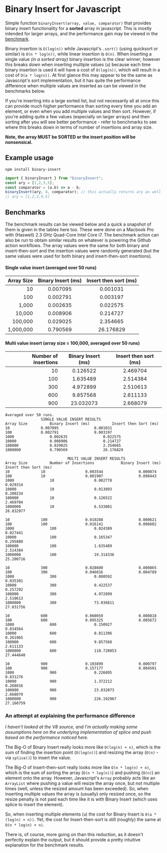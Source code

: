 # Binary Insert for Javascript
Simple function `binaryInsert(array, value, comparator)` that provides binary insert functionality for a **sorted**
array in javascript. This is mostly intended for larger arrays, and the performance gain may be viewed in the [benchmark](#benchmarks). 

Binary insertion is `O(log(n))` while Javascript's `.sort()` (using quicksort or similar) is `O(n * log(n))`, while linear insertion is `O(n)`.
When inserting a single value *(in a sorted array)* binary insertion is the clear winner; however this breaks down when 
inserting multiple values (`a`) because each time binary insertion is used it will have a cost of `O(log(n))`, which 
will result in a cost of `O(a * log(n))`. At first glance this may appear to be the same as Javascript's sort implementation, but 
it has quite the performance difference when multiple values are inserted as can be viewed in the benchmarks below.

If you're inserting into a large sorted list, but not necessarily all at once this can provide much higher performance 
than sorting every time you add an element, or even when you add multiple values and then sort. However, if you're adding 
quite a few values (especially on larger arrays) and then sorting after you will see better performance - refer to benchmarks to  see where this breaks 
down in terms of number of insertions and array size.

**Note, the array MUST be SORTED or the insert position will be nonsensical.**

## Example usage
`npm install binary-insert`
```javascript
import { binaryInsert } from "binaryInsert";
const ary = [1,2,3,5];
const comparator = (a,b) => a - b;
binaryInsert(ary, 4, comparator); // this actually returns ary as well
// ary = [1,2,3,4,5]
```

## Benchmarks
The benchmark results can be viewed below and a quick a snapshot of them is given in the tables here too. These were 
done on a Macbook Pro with (Haswell) 2.3 GHz Quad-Core Intel Core i7. The benchmark action can also be run to obtain 
similar results on whatever is powering the Github action workflows. The array values were the same for both binary 
and insert-then-sort and the insertion values were randomly generated (but the same values were used for both binary 
and insert-then-sort insertions).

#### Single value insert (averaged over 50 runs)
| Array Size | Binary Insert (ms) | Insert then sort (ms) |
|------------:|:------------:|:------------:|
| 10            | 0.007095 | 0.001031 |
| 100           | 0.002791 | 0.003197 |
| 1,000         | 0.002635 | 0.022575 |
| 10,000        | 0.008906 | 0.214727 |
| 100,000       | 0.029025 | 2.354665 |
| 1,000,000     | 0.790569 | 26.176829 |

#### Multi value insert (array size = 100,000, averaged over 50 runs)
| Number of insertions | Binary Insert (ms) | Insert then sort (ms) |
| ---: | :---: | :---: |
|   10      |   0.126522      |   2.469704   |
|   100     |   1.635489      |   2.514384   |
|   300     |   4.972899      |   2.510613   |
|   600     |   9.857568      |   2.611133   |
|   900     |   23.032073     |   2.668079  |
```
Averaged over 50 runs.
				SINGLE VALUE INSERT RESULTS
Array Size			Binary Insert (ms)			Insert then Sort (ms)
10				0.007095				0.001031
100				0.002791				0.003197
1000				0.002635				0.022575
10000				0.008906				0.214727
100000				0.029025				2.354665
1000000				0.790569				26.176829

							MULTI VALUE INSERT RESULTS
Array Size			Number of Insertions			Binary Insert (ms)			Insert then Sort (ms)
10				10					0.003544				0.000874
100				10					0.001907				0.098443
1000				10					0.002778				0.029314
10000				10					0.013893				0.200234
100000				10					0.126522				2.469704
1000000				10					6.533801				26.832977

10				100					0.010288				0.000621
100				100					0.016141				0.006602
1000				100					0.024389				0.027441
10000				100					0.165347				0.295880
100000				100					1.635489				2.514384
1000000				100					19.314336				25.200716

10				300					0.028600				0.000865
100				300					0.046016				0.004789
1000				300					0.080592				0.035301
10000				300					0.422537				0.257292
100000				300					4.972899				2.510613
1000000				300					73.036811				27.031756

10				600					0.060059				0.000818
100				600					0.095325				0.005672
1000				600					0.150927				0.034564
10000				600					0.811396				0.261965
100000				600					9.857568				2.611133
1000000				600					110.728053				27.444640

10				900					0.103899				0.000797
100				900					0.157177				0.004501
1000				900					0.226895				0.031276
10000				900					1.372212				0.268816
100000				900					23.032073				2.668079
1000000				900					226.192967				27.160759

```

### An attempt at explaining the performance difference
*I haven't looked at the V8 source, and I'm actually making some assumptions here on the underlying implementation of 
splice and push based on the performance noticed here.*

The Big-O of Binary Insert really looks more like `O(log(n) + n)`, which is the sum of finding the insertion point (`O(log(n))`)
and resizing the array (`O(n)` - via `splice()`) to insert the value.

The Big-O of Insert-then-sort really looks more like `O(n * log(n) + n)`, which is the sum of sorting the array (`O(n * log(n))`)
and pushing (`O(n)`) an element onto the array. However, Javascript's `Array` probably acts like an `ArrayList` where 
pushing a value will resize the array once, but not multiple times (well, unless the resized amount has been exceeded). 
So, when inserting multiple values the array is (usually) only resized once, so the resize penalty is not paid each time 
like it is with Binary Insert (which uses splice to insert the element).

So, when inserting multiple elements (`a`) the cost for Binary Insert is `O(a * (log(n) + n))`.
Yet, the cost for Insert-then-sort is still (roughly) the same at `O(n * log(n) + n)`.

There is, of course, more going on than this reduction, as it doesn't perfectly explain the output, but it should 
provide a pretty intuitive explanation for the benchmark results.
